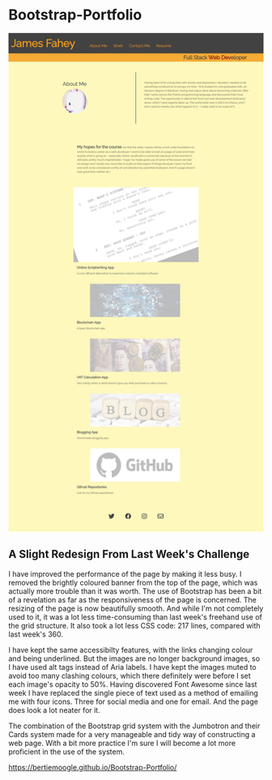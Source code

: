 # Bootstrap-Portfolio

![Screenshot](./images/screenshot.jpg)

## A Slight Redesign From Last Week's Challenge

I have improved the performance of the page by making it less busy. I removed the brightly coloured banner from the top of the page, which was actually more trouble than it was worth. The use of Bootstrap has been a bit of a revelation as far as the responsiveness of the page is concerned. The resizing of the page is now beautifully smooth. And while I'm not completely used to it, it was a lot less time-consuming than last week's freehand use of the grid structure. It also took a lot less CSS code: 217 lines, compared with last week's 360.

I have kept the same accessibilty features, with the links changing colour and being underlined. But the images are no longer background images, so I have used alt tags instead of Aria labels. I have kept the images muted to avoid too many clashing colours, which there definitely were before I set each image's opacity to 50%. Having discovered Font Awesome since last week I have replaced the single piece of text used as a method of emailing me with four icons. Three for social media and one for email. And the page does look a lot neater for it.

The combination of the Bootstrap grid system with the Jumbotron and their Cards system made for a very manageable and tidy way of constructing a web page. With a bit more practice I'm sure I will become a lot more proficient in the use of the system.

<https://bertiemoogle.github.io/Bootstrap-Portfolio/>

